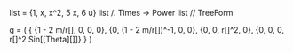 
list = {1, x, x^2, 5 x, 6 u}
list /. Times -> Power
list // TreeForm

g = ( {
   {1 - 2 m/r[], 0, 0, 0},
   {0, (1 - 2 m/r[])^-1, 0, 0},
   {0, 0, r[]^2, 0},
   {0, 0, 0, r[]^2 Sin[\[Theta][]]}
  } )









